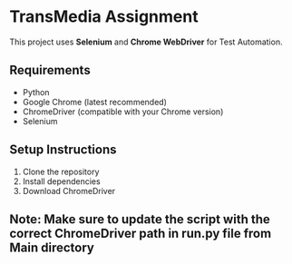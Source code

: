 # TransMedia Assignment

This project uses **Selenium** and **Chrome WebDriver** for Test Automation.

## Requirements

- Python
- Google Chrome (latest recommended)
- ChromeDriver (compatible with your Chrome version)
- Selenium

## Setup Instructions

1. Clone the repository
2. Install dependencies
3. Download ChromeDriver

## Note: Make sure to update the script with the correct ChromeDriver path in run.py file from Main directory
   
